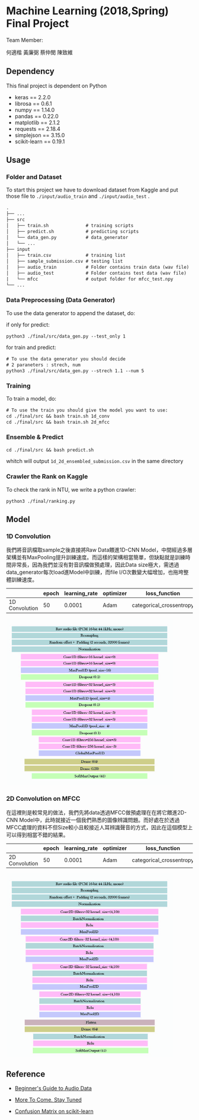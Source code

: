 # Machine Learning (2018,Spring) Final Project

Team Member:

何適楷 黃廉弼  蔡仲閔  陳致維

## Dependency

This final project is dependent on Python 

- keras == 2.2.0
- librosa == 0.6.1
- numpy == 1.14.0
- pandas == 0.22.0
- matplotlib == 2.1.2
- requests == 2.18.4
- simplejson == 3.15.0
- scikit-learn == 0.19.1


## Usage

### Folder and Dataset

To start this project we have to download dataset from Kaggle and put those file to `./input/audio_train` and `./input/audio_test` .
 
    .
    ├── ...
    ├── src                    
    │   ├── train.sh              # training scripts
    │   ├── predict.sh            # predicting scripts
    │   └── data_gen.py           # data_generator
    │   └── ...
    ├── input 
    │   ├── train.csv             # training list
    │   ├── sample_submission.csv # testing list
    │   ├── audio_train           # Folder contains train data (wav file)
    │   ├── audio_test            # Folder contains test data (wav file)
    |   └── mfcc                  # output folder for mfcc_test.npy
    └── ...

### Data Preprocessing (Data Generator) 

To use the data generator to append the dataset, do:

if only for predict:

```shell
python3 ./final/src/data_gen.py --test_only 1
```

for train and predict:

```shell
# To use the data generator you should decide 
# 2 paraneters : strech, num
python3 ./final/src/data_gen.py --strech 1.1 --num 5 
```

### Training

To train a model, do:

```shell
# To use the train you should give the model you want to use:
cd ./final/src && bash train.sh 1d_conv
cd ./final/src && bash train.sh 2d_mfcc
```


### Ensemble & Predict

```shell
cd ./final/src && bash predict.sh
```
whitch will output `1d_2d_ensembled_submission.csv` in the same directory


### Crawler the Rank on Kaggle

To check the rank in NTU, we write a python crawler:

``` shell
python3 ./final/ranking.py
```

## Model

### 1D Convolution
我們將音訊檔取sample之後直接將Raw Data餵進1D-CNN Model，中間經過多層架構並有MaxPooling提升訓練速度。而這樣的架構相當簡單，但缺點就是訓練時間非常長，因為我們並沒有對音訊檔做預處理，因此Data size極大，需透過data_generator每次load進Model中訓練，而file I/O次數變大幅增加，也拖垮整體訓練速度。


|                        |  epoch  | learning_rate | optimizer  |        loss_function         |  activation_function  |
| ---------------------- | ------- | ------------- | ---------- | ---------------------------- | --------------------- |
| 1D Convolution         |   50    |     0.0001    |    Adam    |   categorical_crossentropy   |          relu         |


<img src="img/1D-Conv.jpg" width="450">

### 2D Convolution on MFCC
在這裡則是較常見的做法，我們先將data透過MFCC做預處理在在將它餵進2D-CNN Model中，此時就接近一個我們熟悉的圖像辨識問題。而好處在於透過MFCC處理的資料不但Size較小且較接近人耳辨識聲音的方式，因此在這個模型上可以得到相當不錯的結果。


|                        |  epoch  | learning_rate | optimizer  |        loss_function         |  activation_function  |
| ---------------------- | ------- | ------------- | ---------- | ---------------------------- | --------------------- |
| 2D Convolution         |   50    |     0.0001    |    Adam    |   categorical_crossentropy   |          relu         |


<img src="img/2D-Conv.jpg" width="450">





## Reference

- [Beginner's Guide to Audio Data](https://www.kaggle.com/fizzbuzz/beginner-s-guide-to-audio-data)

- [More To Come. Stay Tuned](https://www.kaggle.com/codename007/a-very-extensive-freesound-exploratory-analysis)

- [Confusion Matrix on scikit-learn](http://scikit-learn.org/stable/auto_examples/model_selection/plot_confusion_matrix.html)

  ​

